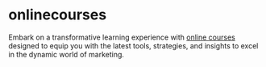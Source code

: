 # onlinecourses
Embark on a transformative learning experience with [online courses](CourseAppNow.com) designed to equip you with the latest tools, strategies, and insights to excel in the dynamic world of marketing. 
